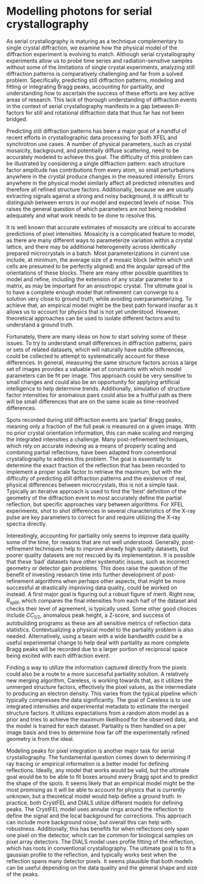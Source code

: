 # Modelling photons for serial crystallography

As serial crystallography is maturing as a technique complementary to single crystal diffraction, we examine how the physical model of the diffraction experiment is evolving to match. Although serial crystallography experiments allow us to probe time series and radiation-sensitive samples without some of the limitations of single crystal experiments, analyzing still diffraction patterns is comparatively challenging and far from a solved problem. Specifically, predicting still diffraction patterns, modeling and fitting or integrating Bragg peaks, accounting for partiality, and understanding how to ascertain the success of these efforts are key active areas of research. This lack of thorough understanding of diffraction events in the context of serial crystallography manifests in a gap between R-factors for still and rotational diffraction data that thus far has not been bridged. 

Predicting still diffraction patterns has been a major goal of a handful of recent efforts in crystallographic data processing for both XFEL and synchrotron use cases. A number of physical parameters, such as crystal mosaicity, background, and potentially diffuse scattering, need to be accurately modeled to achieve this goal. The difficulty of this problem can be illustrated by considering a single diffraction pattern: each structure factor amplitude has contributions from every atom, so small perturbations anywhere in the crystal produce changes in the measured intensity. Errors anywhere in the physical model similarly affect all predicted intensities and therefore all refined structure factors. Additionally, because we are usually extracting signals against a strong and noisy background, it is difficult to distinguish between errors in our model and expected levels of noise. This raises the general question of which parameters are not being modeled adequately and what work needs to be done to resolve this. 

It is well known that accurate estimates of mosaicity are critical to accurate predictions of pixel intensities. Mosaicity is a complicated feature to model, as there are many different ways to parameterize variation within a crystal lattice, and there may be additional heterogeneity across identically prepared microcrystals in a batch. Most parameterizations in current use include, at minimum, the average size of a mosaic block (within which unit cells are presumed to be perfectly aligned) and the angular spread of the orientations of these blocks. There are many other possible quantities to model and refine, including the extension of any scalar parameter to a matrix, as may be important for an anisotropic crystal. The ultimate goal is to have a complete enough model that refinement can converge to a solution very close to ground truth, while avoiding overparameterizing. To achieve that, an empirical model might be the best path forward insofar as it allows us to account for physics that is not yet understood. However, theoretical approaches can be used to isolate different factors and to understand a ground truth.  

Fortunately, there are many ideas on how to start solving some of these issues. To try to understand small differences in diffraction patterns, pairs or sets of related datasets, which will naturally have subtle differences, could be collected to attempt to systematically account for these differences. In general, measuring the same structure factors across a large set of images provides a valuable set of constraints with which model parameters can be fit per image. This approach could be very sensitive to small changes and could also be an opportunity for applying artificial intelligence to help determine trends. Additionally, simulation of structure factor intensities for anomalous pairs could also be a fruitful path as there will be small differences that are on the same scale as time-resolved differences.  

Spots recorded during still diffraction events are ‘partial’ Bragg peaks, meaning only a fraction of the full peak is measured on a given image. With no prior crystal orientation information, this can make scaling and merging the integrated intensities a challenge. Many post-refinement techniques, which rely on accurate indexing as a means of properly scaling and combining partial reflections, have been adapted from conventional crystallography to address this problem. The goal is essentially to determine the exact fraction of the reflection that has been recorded to implement a proper scale factor to retrieve the maximum, but with the difficulty of predicting still diffraction patterns and the existence of real, physical differences between microcrystals, this is not a simple task. Typically an iterative approach is used to find the ‘best’ definition of the geometry of the diffraction event to most accurately define the partial reflection, but specific approaches vary between algorithms. For XFEL experiments, shot to shot differences in several characteristics of the X-ray pulse are key parameters to correct for and require utilizing the X-ray spectra directly. 

Interestingly, accounting for partiality only seems to improve data quality some of the time, for reasons that are not well understood. Generally, post-refinement techniques help to improve already high quality datasets, but poorer quality datasets are not rescued by its implementation. It is possible that these ‘bad’ datasets have other systematic issues, such as incorrect geometry or detector gain problems. This does raise the question of the benefit of investing research time into further development of post-refinement algorithms when perhaps other aspects, that might be more successful at drastically improving data quality, could be worked on instead. A first major goal is figuring out a robust figure of merit. Right now, $R_{split}$, which compares the final intensities from each half of the dataset and checks their level of agreement, is typically used. Some other good choices include $CC_{1/2}$, anomalous peak height, a Z-score, and success of autobuilding programs as these are all sensitive metrics of reflection data statistics. Contextualizing a physical model to the partiality problem is also needed. Alternatively, using a beam with a wide bandwidth could be a useful experimental change to help deal with partiality as more complete Bragg peaks will be recorded due to a larger portion of reciprocal space being excited with each diffraction event. 

Finding a way to utilize the information captured directly from the pixels could also be a route to a more successful partiality solution. A relatively new merging algorithm, Careless, is working towards that, as it utilizes the unmerged structure factors, effectively the pixel values, as the intermediate to producing an electron density. This varies from the typical pipeline which typically compresses the data significantly. The goal of Careless is to use integrated intensities and experimental metadata to estimate the merged structure factors. It utilizes expectations from a random atom model as a prior and tries to achieve the maximum likelihood for the observed data, and the model is trained for each dataset. Partiality is then handled on a per image basis and tries to determine how far off the experimentally refined geometry is from the ideal.  

Modeling peaks for pixel integration is another major task for serial crystallography. The fundamental question comes down to determining if ray tracing or empirical information is a better model for defining reflections. Ideally, any model that works would be valid, but the ultimate goal would be to be able to fit boxes around every Bragg spot and to predict the shape of the spots. It seems likely that an empirical model might be the most promising as it will be able to account for physics that is currently unknown, but a theoretical model would help define a ground truth. In practice, both CrystFEL and DIALS utilize different models for defining peaks. The CrystFEL model uses annular rings around the reflection to define the signal and the local background for corrections. This approach can include more background noise, but overall this can help with robustness. Additionally, this has benefits for when reflections only span one pixel on the detector, which can be common for biological samples on pixel array detectors. The DIALS model uses profile fitting of the reflection, which has roots in conventional crystallography. The ultimate goal is to fit a gaussian profile to the reflection, and typically works best when the reflection spans many detector pixels. It seems plausible that both models can be useful depending on the data quality and the general shape and size of the peaks. 
